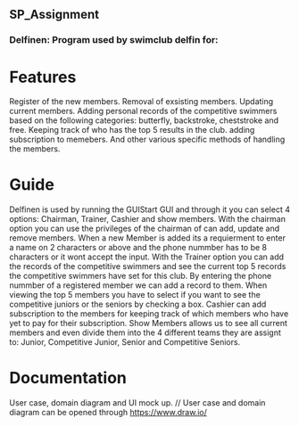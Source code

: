 ## SP_Assignment
### Delfinen: Program used by swimclub delfin for:


# Features
Register of the new members. 
Removal of exsisting members.
Updating current members.
Adding personal records of the competitive swimmers based on the following categories: butterfly, backstroke, cheststroke and free.
Keeping track of who has the top 5 results in the club.
adding subscription to memebers.
And other various specific methods of handling the members.

# Guide 
Delfinen is used by running the GUIStart GUI and through it you can select 4 options: Chairman, Trainer, Cashier and show members.
With the chairman option you can use the privileges of the chairman of can add, update and remove members. When a new Member is added its a requierment to enter a name on 2 characters or above and the phone nummber has to be 8 characters or it wont accept the input.
With the Trainer option you can add the records of the competitive swimmers and see the current top 5 records the competitive swimmers have set for this club. By entering the phone nummber of a registered member we can add a record to them. When viewing the top 5 members you have to select if you want to see the competitive juniors or the seniors by checking a box.
Cashier can add subscription to the members for keeping track of which members who have yet to pay for their subscription.
Show Members allows us to see all current members and even divide them into the 4 different teams they are assignt to:
Junior, Competitive Junior, Senior and Competitive Seniors. 

# Documentation 
User case, domain diagram and UI mock up. //
User case and domain diagram can be opened through https://www.draw.io/



